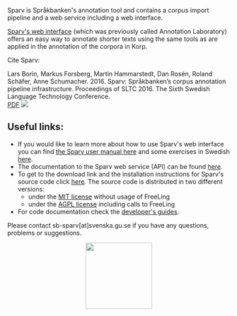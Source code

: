 Sparv is Språkbanken's annotation tool and contains a corpus
import pipeline and a web service including a web interface.

[Sparv's web interface](https://spraakbanken.gu.se/sparv/)
(which was previously called Annotation Laboratory)
offers an easy way to annotate shorter texts using
the same tools as are applied in the annotation of the corpora in Korp.

Cite Sparv:

Lars Borin, Markus Forsberg, Martin Hammarstedt, Dan Rosén, Roland Schäfer, Anne Schumacher. 2016. Sparv: Språkbanken’s corpus annotation pipeline infrastructure.
Proceedings of SLTC 2016. The Sixth Swedish Language Technology Conference.<br/>
[PDF](http://www8.cs.umu.se/~johanna/sltc2016/abstracts/SLTC_2016_paper_31.pdf)
<a href="/publication/20005/bibtex" class="bibtex"><img src="/sites/spraakbanken.gu.se/modules/custom/gup_publications/images/bibtex.png"></a>

## Useful links:
* If you would like to learn more about how to use Sparv's web interface you can find [the Sparv user manual here](https://spraakbanken.gu.se/eng/research/infrastructure/sparv/usermanual) and some exercises in Swedish [here](https://github.com/spraakbanken/sparv-docs/raw/master/exercises/sparvovningar_hw2017.pdf).
* The documentation to the Sparv web service (API) can be found
[here](https://ws.spraakbanken.gu.se/ws/sparv).
* To get to the download link and the installation instructions for Sparv's source code click
[here](https://spraakbanken.gu.se/eng/research/infrastructure/sparv/distribution).
The source code is distributed in two different versions:
    * under the [MIT license](https://opensource.org/licenses/MIT) without usage of FreeLing
    * under the [AGPL license](http://www.gnu.org/licenses/agpl.html) including calls to FreeLing
* For code documentation check the
[developer's guides](https://spraakbanken.gu.se/eng/research/infrastructure/sparv/developersguides).

Please contact sb-sparv[at]svenska.gu.se if you have any questions, problems or suggestions.

<a href="https://spraakbanken.gu.se/sparv/">
<img src="https://spraakbanken.gu.se/sites/spraakbanken.gu.se/files/sparv_0.png" style="width:150px; display: block; margin-left: auto; margin-right: auto;">
</a>
